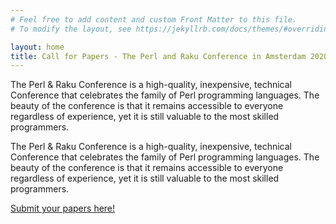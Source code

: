 ```yaml
---
# Feel free to add content and custom Front Matter to this file.
# To modify the layout, see https://jekyllrb.com/docs/themes/#overriding-theme-defaults

layout: home
title: Call for Papers - The Perl and Raku Conference in Amsterdam 2020
---
```


The Perl & Raku Conference is a high-quality, inexpensive, technical Conference that celebrates the family of Perl programming languages. The beauty of the conference is that it remains accessible to everyone regardless of experience, yet it is still valuable to the most skilled programmers.

The Perl & Raku Conference is a high-quality, inexpensive, technical Conference that celebrates the family of Perl programming languages. The beauty of the conference is that it remains accessible to everyone regardless of experience, yet it is still valuable to the most skilled programmers.

[Submit your papers here!](https://act.perlconference.org/tprc-2020-amsterdam/)

